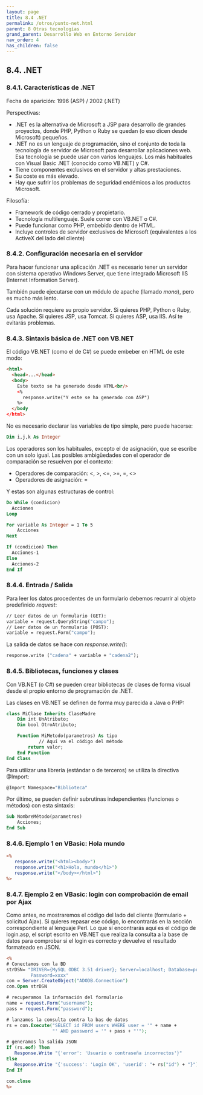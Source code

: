 ```yaml
---
layout: page
title: 8.4 .NET
permalink: /otros/punto-net.html
parent: 8 Otras tecnologías
grand_parent: Desarrollo Web en Entorno Servidor
nav_order: 4
has_children: false
---
```


## 8.4. .NET

### 8.4.1. Características de .NET

Fecha de aparición: 1996 (ASP) / 2002 (.NET)

Perspectivas: 

* .NET es la alternativa de Microsoft a JSP para desarrollo de grandes proyectos, donde PHP, Python o Ruby se quedan (o eso dicen desde Microsoft) pequeños.
* .NET no es un lenguaje de programación, sino el conjunto de toda la tecnología de servidor de Microsoft para desarrollar aplicaciones web. Esa tecnología se puede usar con varios lenguajes. Los más habituales con Visual Basic .NET (conocido como VB.NET) y C#.
* Tiene componentes exclusivos en el servidor y altas prestaciones. 
* Su coste es más elevado.
* Hay que sufrir los problemas de seguridad endémicos a los productos Microsoft.

Filosofía:

* Framework de código cerrado y propietario.
* Tecnología multilenguaje. Suele correr con VB.NET o C#. 
* Puede funcionar como PHP, embebido dentro de HTML.
* Incluye controles de servidor exclusivos de Microsoft (equivalentes a los ActiveX del lado del cliente)

### 8.4.2. Configuración necesaria en el servidor

Para hacer funcionar una aplicación .NET es necesario tener un servidor con sistema operativo Windows Server, que tiene integrado Microsoft IIS (Internet Information Server).

También puede ejecutarse con un módulo de apache (llamado *mono*), pero es mucho más lento.

Cada solución requiere su propio servidor. Si quieres PHP, Python o Ruby, usa Apache. Si quieres JSP, usa Tomcat. Si quieres ASP, usa IIS. Así te evitarás problemas.

### 8.4.3. Sintaxis básica de .NET con VB.NET

El código VB.NET (como el de C#) se puede embeber en HTML de este modo:

```html
<html>
  <head>...</head>
  <body>
    Este texto se ha generado desde HTML<br/>
    <%
      response.write("Y este se ha generado con ASP")
    %>
  </body
</html>
```

No es necesario declarar las variables de tipo simple, pero puede hacerse:

```vb
Dim i,j,k As Integer
```

Los operadores son los habituales, excepto el de asignación, que se escribe con un solo igual. Las posibles ambigüedades con el operador de comparación se resuelven por el contexto:

* Operadores de comparación: <, >, <=, >=, =, <> 
* Operadores de asignación: =

Y estas son algunas estructuras de control:

```vb
Do While (condicion) 
  Acciones
Loop

For variable As Integer = 1 To 5
    Acciones
Next

If (condicion) Then
  Acciones-1
Else 
  Acciones-2
End If
```

### 8.4.4. Entrada / Salida

Para leer los datos procedentes de un formulario debemos recurrir al objeto predefinido *request*:

```vb
// Leer datos de un formulario (GET):
variable = request.QueryString("campo");
// Leer datos de un formulario (POST):
variable = request.Form("campo");
```

La salida de datos se hace con *response.write()*:

```vb
response.write ("cadena" + variable + "cadena2"); 
```

### 8.4.5. Bibliotecas, funciones y clases

Con VB.NET (o C#) se pueden crear bibliotecas de clases de forma visual desde el propio entorno de programación de .NET.

Las clases en VB.NET se definen de forma muy parecida a Java o PHP:

```vb
class MiClase Inherits ClaseMadre
    Dim int UnAtributo;
    Dim bool OtroAtributo;

    Function MiMetodo(parametros) As tipo
            // Aquí va el código del método
        return valor;
    End Function
End Class
```

Para utilizar una librería (estándar o de terceros) se utiliza la directiva @Import:

```vb
@Import Namespace="Biblioteca"
```

Por último, se pueden definir subrutinas independientes (funciones o métodos) con esta sintaxis:

```vb
Sub NombreMétodo(parametros)
    Acciones;
End Sub
```
### 8.4.6. Ejemplo 1 en VBasic: Hola mundo

```asp
<%
   response.write("<html><body>")
   response.write("<h1>Hola, mundo</h1>")
   response.write("</body></html>")
%>
```

### 8.4.7. Ejemplo 2 en VBasic: login con comprobación de email por Ajax

Como antes, no mostraremos el código del lado del cliente (formulario + solicitud Ajax). Si quieres repasar ese código, lo encontrarás en la sección correspondiente al lenguaje Perl. Lo que sí encontrarás aquí es el código de login.asp, el script escrito en VB.NET que realiza la consulta a la base de datos para comprobar si el login es correcto y devuelve el resultado formateado en JSON.

```asp
<% 
# Conectamos con la BD
strDSN= "DRIVER={MySQL ODBC 3.51 driver}; Server=localhost; Database=prueba; User=root;  
         Password=xxxx"
con = Server.CreateObject("ADODB.Connection")
con.Open strDSN

# recuperamos la información del formulario
name = request.Form("username");
pass = request.Form("password");

# lanzamos la consulta contra la bas de datos
rs = con.Execute("SELECT id FROM users WHERE user = '" + name + 
                 "' AND password = '" + pass + "'");

# generamos la salida JSON
If (rs.eof) Then
   Response.Write "{'error': 'Usuario o contraseña incorrectos'}"
Else
   Response.Write "{'success': 'Login OK', 'userid': "+ rs("id") + "}");
End If

con.close
%>
```